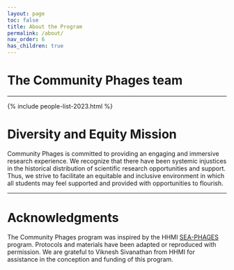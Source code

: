 ```yaml
---
layout: page
toc: false
title: About the Program
permalink: /about/
nav_order: 6
has_children: true
---
```


# The Community Phages team

---

{% include people-list-2023.html %}

# Diversity and Equity Mission

Community Phages is committed to providing an engaging and immersive research experience. We recognize that there have been systemic injustices in the historical distribution of scientific research opportunities and support. Thus, we strive to facilitate an equitable and inclusive environment in which all students may feel supported and provided with opportunities to flourish.

---

# Acknowledgments

The Community Phages program was inspired by the HHMI [SEA-PHAGES](https://seaphages.org/) program. Protocols and materials have been adapted or reproduced with permission. We are grateful to Viknesh Sivanathan from HHMI for assistance in the conception and funding of this program.
